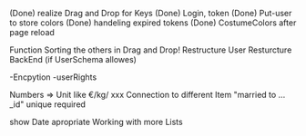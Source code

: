 (Done) realize Drag and Drop for Keys
(Done) Login, token
(Done) Put-user to store colors
(Done) handeling expired tokens
(Done) CostumeColors after page reload

Function Sorting the others in Drag and Drop!
Restructure User
Resturcture BackEnd (if UserSchema allowes)

-Encpytion
-userRights

Numbers => Unit like €/kg/ xxx
Connection to different Item "married to ... _id"
unique
required

show Date apropriate
Working with more Lists